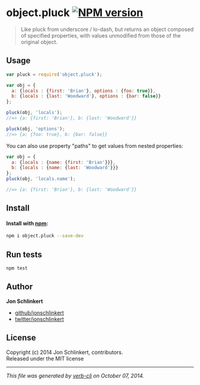 # object.pluck [![NPM version](https://badge.fury.io/js/object.pluck.svg)](http://badge.fury.io/js/object.pluck)

> Like pluck from underscore / lo-dash, but returns an object composed of specified properties, with values unmodified from those of the original object.

## Usage

```js
var pluck = require('object.pluck');

var obj = {
  a: {locals : {first: 'Brian'}, options : {foo: true}},
  b: {locals : {last: 'Woodward'}, options : {bar: false}}
};

pluck(obj, 'locals');
//=> {a: {first: 'Brian'}, b: {last: 'Woodward'}}

pluck(obj, 'options');
//=> {a: {foo: true}, b: {bar: false}}
```
You can also use property "paths" to get values from nested properties:

```js
var obj = {
  a: {locals : {name: {first: 'Brian'}}},
  b: {locals : {name: {last: 'Woodward'}}}
};
pluck(obj, 'locals.name');

//=> {a: {first: 'Brian'}, b: {last: 'Woodward'}}
```

## Install
#### Install with [npm](npmjs.org):

```bash
npm i object.pluck --save-dev
```

## Run tests

```bash
npm test
```

## Author

**Jon Schlinkert**
 
+ [github/jonschlinkert](https://github.com/jonschlinkert)
+ [twitter/jonschlinkert](http://twitter.com/jonschlinkert) 

## License
Copyright (c) 2014 Jon Schlinkert, contributors.  
Released under the MIT license

***

_This file was generated by [verb-cli](https://github.com/assemble/verb-cli) on October 07, 2014._
